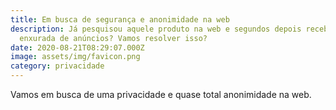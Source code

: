 ```yaml
---
title: Em busca de segurança e anonimidade na web
description: Já pesquisou aquele produto na web e segundos depois recebeu uma
  enxurada de anúncios? Vamos resolver isso?
date: 2020-08-21T08:29:07.000Z
image: assets/img/favicon.png
category: privacidade
---
```

Vamos em busca de uma privacidade e quase total anonimidade na web.